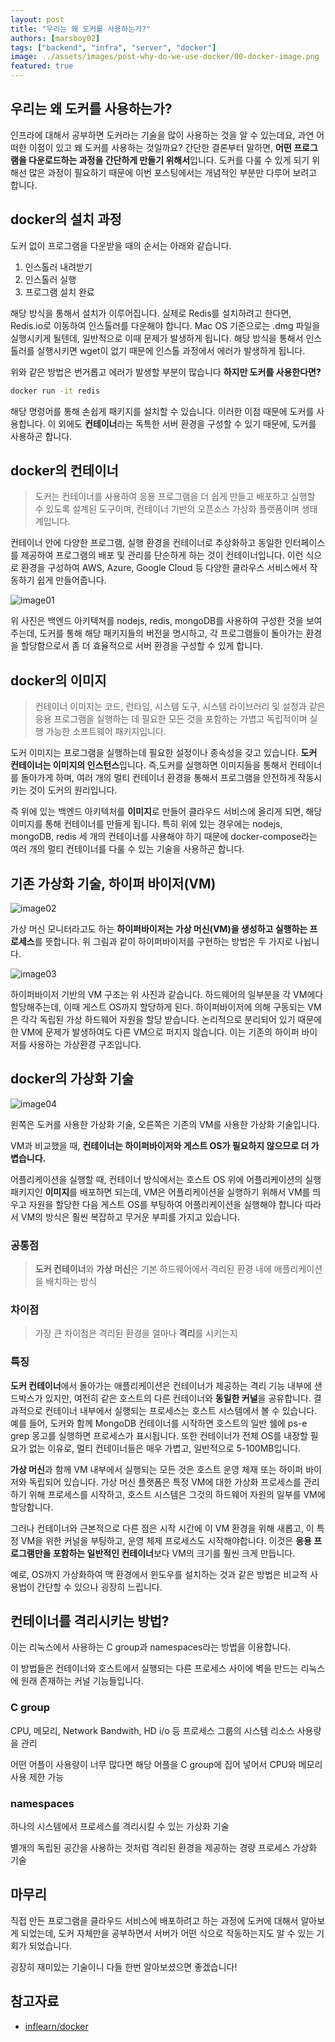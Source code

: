 ```yaml
---
layout: post
title: "우리는 왜 도커를 사용하는가?"
authors: [marsboy02]
tags: ["backend", "infra", "server", "docker"]
image: ../assets/images/post-why-do-we-use-docker/00-docker-image.png
featured: true
---
```


## 우리는 왜 도커를 사용하는가?

인프라에 대해서 공부하면 도커라는 기술을 많이 사용하는 것을 알 수 있는데요,
과연 어떠한 이점이 있고 왜 도커를 사용하는 것일까요?
간단한 결론부터 말하면, **어떤 프로그램을 다운로드하는 과정을 간단하게 만들기 위해서**입니다.
도커를 다룰 수 있게 되기 위해선 많은 과정이 필요하기 때문에 이번 포스팅에서는 개념적인 부분만 다루어 보려고 합니다.

## docker의 설치 과정

도커 없이 프로그램을 다운받을 때의 순서는 아래와 같습니다.

1. 인스톨러 내려받기
2. 인스톨러 실행
3. 프로그램 설치 완료

해당 방식을 통해서 설치가 이루어집니다. 실제로 Redis를 설치하려고 한다면, Redis.io로 이동하여 인스톨러를 다운해야 합니다.
Mac OS 기준으로는 .dmg 파일을 실행시키게 될텐데, 일반적으로 이때 문제가 발생하게 됩니다.
해당 방식을 통해서 인스톨러를 실행시키면 wget이 없기 때문에 인스톨 과정에서 에러가 발생하게 됩니다.

위와 같은 방법은 번거롭고 에러가 발생할 부분이 많습니다 **하지만 도커를 사용한다면?**

```bash
docker run -it redis
```

해당 명령어를 통해 손쉽게 패키지를 설치할 수 있습니다. 이러한 이점 때문에 도커를 사용합니다. 이 외에도 **컨테이너**라는 독특한 서버 환경을 구성할 수 있기
때문에, 도커를 사용하곤 합니다.

## docker의 컨테이너

> 도커는 컨테이너를 사용하여 응용 프로그램을 더 쉽게 만들고 배포하고 실행할 수 있도록 설계된 도구이며, 컨테이너 기반의 오픈소스 가상화 플랫폼이며 생태계입니다.

컨테이너 안에 다양한 프로그램, 실행 환경을 컨테이너로 추상화하고 동일한 인터페이스를 제공하여 프로그램의 배포 및 관리를 단순하게 하는 것이 컨테이너입니다.
이런 식으로 환경을 구성하여 AWS, Azure, Google Cloud 등 다양한 클라우스 서비스에서 작동하기 쉽게 만들어줍니다.

![image01](../assets/images/post-why-do-we-use-docker/01-container.jpg)

위 사진은 백엔드 아키텍쳐를 nodejs, redis, mongoDB를 사용하여 구성한 것을 보여주는데, 도커를 통해 해당 패키지들의 버전을 명시하고, 각 프로그램들이 돌아가는
환경을 할당함으로서 좀 더 효율적으로 서버 환경을 구성할 수 있게 합니다.

## docker의 이미지

> 컨테이너 이미지는 코드, 런타임, 시스템 도구, 시스템 라이브러리 및 설정과 같은 응용 프로그램을 실행하는 데 필요한 모든 것을 포함하는 가볍고 독립적이며
> 실행 가능한 소프트웨어 패키지입니다.

도커 이미지는 프로그램을 실행하는데 필요한 설정이나 종속성을 갖고 있습니다. **도커 컨테이너는 이미지의 인스턴스**입니다. 즉,도커를 실행하면 이미지들을 통해서 컨테이너를
돌아가게 하며, 여러 개의 멀티 컨테이너 환경을 통해서 프로그램을 안전하게 작동시키는 것이 도커의 원리입니다.

즉 위에 있는 백엔드 아키텍처를 **이미지**로 만들어 클라우드 서비스에 올리게 되면, 해당 이미지를 통해 컨테이너를 만들게 됩니다.
특히 위에 있는 경우에는 nodejs, mongoDB, redis 세 개의 컨테이너를 사용해야 하기 때문에 docker-compose라는 여러 개의
멀티 컨테이너를 다룰 수 있는 기술을 사용하곤 합니다.

## 기존 가상화 기술, 하이퍼 바이저(VM)

![image02](../assets/images/post-why-do-we-use-docker/02-hypervisor.jpg)

가상 머신 모니터라고도 하는 **하이퍼바이저는 가상 머신(VM)을 생성하고 실행하는 프로세스**를 뜻합니다. 위 그림과 같이
하이퍼바이저를 구현하는 방법은 두 가지로 나뉩니다.

![image03](../assets/images/post-why-do-we-use-docker/03-hypervisor-structure.jpg)

하이퍼바이저 기반의 VM 구조는 위 사진과 같습니다. 하드웨어의 일부분을 각 VM에다 할당해주는데, 이때 게스트 OS까지
할당하게 된다. 하이퍼바이저에 의해 구동되는 VM은 각각 독립된 가상 하드웨어 자원을 할당 받습니다.
논리적으로 분리되어 있기 때문에 한 VM에 문제가 발생하여도 다른 VM으로 퍼지지 않습니다. 이는 기존의 하이퍼 바이저를 사용하는 가상환경 구조입니다.

## docker의 가상화 기술

![image04](../assets/images/post-why-do-we-use-docker/04-docker-structure.jpg)

왼쪽은 도커를 사용한 가상화 기술, 오른쪽은 기존의 VM를 사용한 가상화 기술입니다.

VM과 비교했을 때, **컨테이너는 하이퍼바이저와 게스트 OS가 필요하지 않으므로 더 가볍습니다.**

어플리케이션을 실행할 때, 컨테이너 방식에서는 호스트 OS 위에 어플리케이션의 실행 패키지인 **이미지**를 배포하면 되는데,
VM은 어플리케이션을 실행하기 위해서 VM를 띄우고 자원을 할당한 다음 게스트 OS를 부팅하여 어플리케이션을 실행해야 합니다
따라서 VM의 방식은 훨씬 복잡하고 무거운 부피를 가지고 있습니다.

### 공통점

> **도커 컨테이너**와 **가상 머신**은 기본 하드웨어에서 격리된 환경 내에 애플리케이션을 배치하는 방식

### 차이점

> 가장 큰 차이점은 격리된 환경을 얼마나 **격리**를 시키는지

### 특징

**도커 컨테이너**에서 돌아가는 애플리케이션은 컨테이너가 제공하는 격리 기능 내부에 샌드박스가 있지만, 여전히
같은 호스트의 다른 컨테이너와 **동일한 커널**을 공유합니다. 결과적으로 컨테이너 내부에서 실행되는 프로세스는 호스트 시스템에서 볼 수 있습니다.
예를 들어, 도커와 함께 MongoDB 컨테이너를 시작하면 호스트의 일반 쉘에 ps-e grep 몽고를 실행하면 프로세스가 표시됩니다.
또한 컨테이너가 전체 OS를 내장할 필요가 없는 이유로, 멀티 컨테이너들은 매우 가볍고, 일반적으로 5-100MB입니다.

**가상 머신**과 함께 VM 내부에서 실행되는 모든 것은 호스트 운영 체재 또는 하이퍼 바이저와 독립되어 있습니다.
가상 머신 플랫폼은 특정 VM에 대한 가상화 프로세스를 관리하기 위해 프로세스를 시작하고, 호스트 시스템은 그것의 하드웨어 자원의 일부를 VM에 할당합니다.

그러나 컨테이너와 근본적으로 다른 점은 시작 시간에 이 VM 환경을 위해 새롭고, 이 특정 VM을 위한 커널을 부팅하고, 운영 체제 프로세스도 시작해야합니다.
이것은 **응용 프로그램만을 포함하는 일반적인 컨테이너**보다 VM의 크기를 훨씬 크게 만듭니다.

예로, OS까지 가상화하여 맥 환경에서 윈도우를 설치하는 것과 같은 방법은 비교적 사용법이 간단할 수 있으나 굉장히 느립니다.

## 컨테이너를 격리시키는 방법?

이는 리눅스에서 사용하는 C group과 namespaces라는 방법을 이용합니다.

이 방법들은 컨테이너와 호스트에서 실행되는 다른 프로세스 사이에 벽을 만드는 리눅스에 원래 존재하는 커널 기능들입니다.

### C group

CPU, 메모리, Network Bandwith, HD i/o 등 프로세스 그룹의 시스템 리소스 사용량을 관리

어떤 어플이 사용량이 너무 많다면 해당 어플을  C group에 집어 넣어서 CPU와 메모리 사용 제한 가능

### namespaces

하나의 시스템에서 프로세스를 격리시킬 수 있는 가상화 기술

별개의 독립된 공간을 사용하는 것처럼 격리된 환경을 제공하는 경량 프로세스 가상화 기술

## 마무리

직접 만든 프로그램을 클라우드 서비스에 배포하려고 하는 과정에 도커에 대해서 알아보게 되었는데,
도커 자체만을 공부하면서 서버가 어떤 식으로 작동하는지도 알 수 있는 기회가 되었습니다.

굉장히 재미있는 기술이니 다들 한번 알아보셨으면 좋겠습니다!

## 참고자료

- [inflearn/docker](https://www.inflearn.com/course/%EB%94%B0%EB%9D%BC%ED%95%98%EB%A9%B0-%EB%B0%B0%EC%9A%B0%EB%8A%94-%EB%8F%84%EC%BB%A4-ci/dashboard)
